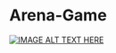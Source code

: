 # Arena-Game
 
[![IMAGE ALT TEXT HERE](https://img.youtube.com/vi/SGSAkUnnhGE/0.jpg)](https://www.youtube.com/watch?v=SGSAkUnnhGE)
